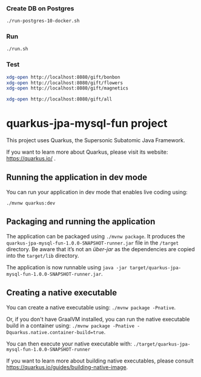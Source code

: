 ### Create DB on Postgres
```bash
./run-postgres-10-docker.sh
```

### Run
```bash
./run.sh
```

### Test
```bash
xdg-open http://localhost:8080/gift/bonbon
xdg-open http://localhost:8080/gift/flowers
xdg-open http://localhost:8080/gift/magnetics

xdg-open http://localhost:8080/gift/all
```

# quarkus-jpa-mysql-fun project

This project uses Quarkus, the Supersonic Subatomic Java Framework.

If you want to learn more about Quarkus, please visit its website: https://quarkus.io/ .

## Running the application in dev mode

You can run your application in dev mode that enables live coding using:
```
./mvnw quarkus:dev
```

## Packaging and running the application

The application can be packaged using `./mvnw package`.
It produces the `quarkus-jpa-mysql-fun-1.0.0-SNAPSHOT-runner.jar` file in the `/target` directory.
Be aware that it’s not an _über-jar_ as the dependencies are copied into the `target/lib` directory.

The application is now runnable using `java -jar target/quarkus-jpa-mysql-fun-1.0.0-SNAPSHOT-runner.jar`.

## Creating a native executable

You can create a native executable using: `./mvnw package -Pnative`.

Or, if you don't have GraalVM installed, you can run the native executable build in a container using: `./mvnw package -Pnative -Dquarkus.native.container-build=true`.

You can then execute your native executable with: `./target/quarkus-jpa-mysql-fun-1.0.0-SNAPSHOT-runner`

If you want to learn more about building native executables, please consult https://quarkus.io/guides/building-native-image.
